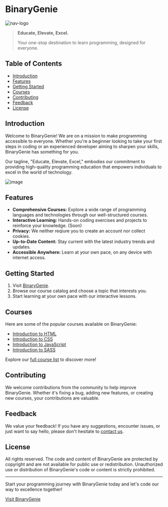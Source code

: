 # BinaryGenie

![nav-logo](https://github.com/ganeshbistakaji/BinaryGenie/assets/117885646/f908b0d0-9bf3-41c2-a14b-e1fa4bc5c7ee) <!-- Replace with your logo image link -->

> **Educate, Elevate, Excel.**
>
> Your one-stop destination to learn programming, designed for everyone.

## Table of Contents

- [Introduction](#introduction)
- [Features](#features)
- [Getting Started](#getting-started)
- [Courses](#courses)
- [Contributing](#contributing)
- [Feedback](#feedback)
- [License](#license)

## Introduction

Welcome to BinaryGenie! We are on a mission to make programming accessible to everyone. Whether you're a beginner looking to take your first steps in coding or an experienced developer aiming to sharpen your skills, BinaryGenie has something for you.

Our tagline, "Educate, Elevate, Excel," embodies our commitment to providing high-quality programming education that empowers individuals to excel in the world of technology.

![image](https://github.com/ganeshbistakaji/BinaryGenie/assets/117885646/b4364067-5d46-428b-85a6-9dcb19df6414) <!-- Replace with a screenshot of your website -->

## Features

- **Comprehensive Courses:** Explore a wide range of programming languages and technologies through our well-structured courses.
- **Interactive Learning:** Hands-on coding exercises and projects to reinforce your knowledge. (Soon)
- **Privacy:** We neither reqiure you to create an account nor collect cookies.
- **Up-to-Date Content:** Stay current with the latest industry trends and updates.
- **Accessible Anywhere:** Learn at your own pace, on any device with internet access.

## Getting Started

1. Visit [BinaryGenie](https://ganeshbistakaji.github.io/BinaryGenie/).
2. Browse our course catalog and choose a topic that interests you.
3. Start learning at your own pace with our interactive lessons.

## Courses

Here are some of the popular courses available on BinaryGenie:

- [Introduction to HTML](https://ganeshbistakaji.github.io/BinaryGenie/courses/html.html)
- [Introduction to CSS](https://ganeshbistakaji.github.io/BinaryGenie/courses/css.html)
- [Introduction to JavaScript](https://ganeshbistakaji.github.io/BinaryGenie/courses/javascript.html)
- [Introduction to SASS](https://ganeshbistakaji.github.io/BinaryGenie/courses/sass.html)

Explore our [full course list](https://ganeshbistakaji.github.io/BinaryGenie/programming.html) to discover more!

## Contributing

We welcome contributions from the community to help improve BinaryGenie. Whether it's fixing a bug, adding new features, or creating new courses, your contributions are valuable.

## Feedback

We value your feedback! If you have any suggestions, encounter issues, or just want to say hello, please don't hesitate to [contact us](mailto:ganeshbistakaji@gmail.com).

## License

All rights reserved. The code and content of BinaryGenie are protected by copyright and are not available for public use or redistribution. Unauthorized use or distribution of BinaryGenie's code or content is strictly prohibited.

---

Start your programming journey with BinaryGenie today and let's code our way to excellence together!

[Visit BinaryGenie](https://ganeshbistakaji.github.io/BinaryGenie/index.html)
